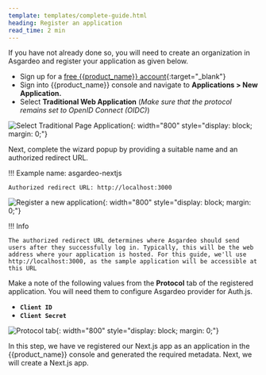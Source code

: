 ```yaml
---
template: templates/complete-guide.html
heading: Register an application
read_time: 2 min
---
```


If you have not already done so, you will need to create an organization in Asgardeo and register your application as given below.

* Sign up for a [free {{product_name}} account](https://wso2.com/asgardeo/docs/get-started/create-asgardeo-account/){:target="_blank"}
* Sign into {{product_name}} console and navigate to **Applications > New Application.**
* Select **Traditional Web Application** (*Make sure that the protocol remains set to OpenID Connect (OIDC)*)

![Select Traditional Page Application]({{base_path}}/complete-guides/app-native/assets/img/image1.png){: width="800" style="display: block; margin: 0;"}  

Next, complete the wizard popup by providing a suitable name and an authorized redirect URL.

!!! Example
name: asgardeo-nextjs

    Authorized redirect URL: http://localhost:3000

![Register a new application]({{base_path}}/complete-guides/app-native/assets/img/image2.png){: width="800" style="display: block; margin: 0;"}

!!! Info

    The authorized redirect URL determines where Asgardeo should send users after they successfully log in. Typically, this will be the web address where your application is hosted. For this guide, we'll use http://localhost:3000, as the sample application will be accessible at this URL

Make a note of the following values from the **Protocol** tab of the registered application. You will need them to configure Asgardeo provider for Auth.js.

- **`Client ID`**
- **`Client Secret`**

![Protocol tab]({{base_path}}/complete-guides/app-native/assets/img/image3.png){: width="800" style="display: block; margin: 0;"}

In this step, we have ve registered our Next.js app as an application in the {{product_name}} console and generated the required metadata. Next, we will create a Next.js app.